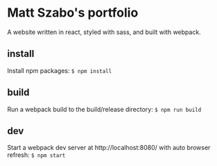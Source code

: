 # Matt Szabo's portfolio
A website written in react, styled with sass, and built with webpack.

## install
Install npm packages:
`$ npm install`

## build
Run a webpack build to the build/release directory:
`$ npm run build`

## dev
Start a webpack dev server at http://localhost:8080/ with auto browser refresh:
`$ npm start`

